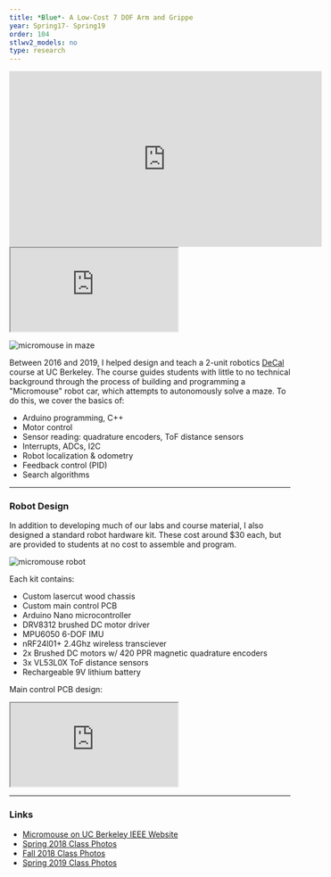```yaml
---
title: *Blue*- A Low-Cost 7 DOF Arm and Grippe
year: Spring17- Spring19
order: 104
stlwv2_models: no
type: research
---
```

<iframe width="560" height="315" src="https://www.youtube.com/embed/3JgtpOue68Y" frameborder="0" allow="accelerometer; autoplay; encrypted-media; gyroscope; picture-in-picture" allowfullscreen></iframe>

<iframe src="https://drive.google.com/file/d/1LC0DirgkaY__70R6G0JBzAUYHXj9ZpEU/preview"></iframe>

![micromouse in maze](/website/assets/images/micromouse_maze.jpg)

Between 2016 and 2019, I helped design and teach a 2-unit robotics [DeCal](https://decal.berkeley.edu/courses/4635) course at UC Berkeley.
The course guides students with little to no technical background through the process of building and programming a "Micromouse" robot car, which attempts to autonomously solve a maze.
To do this, we cover the basics of:
- Arduino programming, C++
- Motor control
- Sensor reading: quadrature encoders, ToF distance sensors
- Interrupts, ADCs, I2C
- Robot localization & odometry
- Feedback control (PID)
- Search algorithms

---

### Robot Design

In addition to developing much of our labs and course material, I also designed a standard robot hardware kit.
These cost around $30 each, but are provided to students at no cost to assemble and program.

![micromouse robot](/website/assets/images/micromouse_robot.jpg)

Each kit contains:
- Custom lasercut wood chassis
- Custom main control PCB
- Arduino Nano microcontroller
- DRV8312 brushed DC motor driver
- MPU6050 6-DOF IMU
- nRF24l01+ 2.4Ghz wireless transciever
- 2x Brushed DC motors w/ 420 PPR magnetic quadrature encoders
- 3x VL53L0X ToF distance sensors
- Rechargeable 9V lithium battery

Main control PCB design:

<iframe src="https://drive.google.com/file/d/1XZtYgKT8Xb47ICcy3YtWv1HZHIAcDwEf/preview"></iframe>

---

### Links

- [Micromouse on UC Berkeley IEEE Website](https://ieee.berkeley.edu/micromouse)
- [Spring 2018 Class Photos](https://photos.app.goo.gl/H12PfdtpopbzCXpv5)
- [Fall 2018 Class Photos](https://photos.app.goo.gl/9azAu6kgRJ9qmyVQA)
- [Spring 2019 Class Photos](https://photos.app.goo.gl/3cusFcwXWEnJS4Y16)
